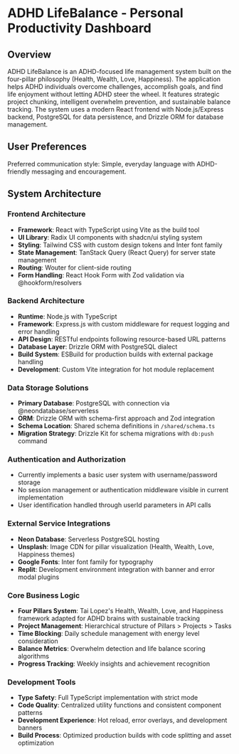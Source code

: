 # ADHD LifeBalance - Personal Productivity Dashboard

## Overview

ADHD LifeBalance is an ADHD-focused life management system built on the four-pillar philosophy (Health, Wealth, Love, Happiness). The application helps ADHD individuals overcome challenges, accomplish goals, and find life enjoyment without letting ADHD steer the wheel. It features strategic project chunking, intelligent overwhelm prevention, and sustainable balance tracking. The system uses a modern React frontend with Node.js/Express backend, PostgreSQL for data persistence, and Drizzle ORM for database management.

## User Preferences

Preferred communication style: Simple, everyday language with ADHD-friendly messaging and encouragement.

## System Architecture

### Frontend Architecture
- **Framework**: React with TypeScript using Vite as the build tool
- **UI Library**: Radix UI components with shadcn/ui styling system
- **Styling**: Tailwind CSS with custom design tokens and Inter font family
- **State Management**: TanStack Query (React Query) for server state management
- **Routing**: Wouter for client-side routing
- **Form Handling**: React Hook Form with Zod validation via @hookform/resolvers

### Backend Architecture
- **Runtime**: Node.js with TypeScript
- **Framework**: Express.js with custom middleware for request logging and error handling
- **API Design**: RESTful endpoints following resource-based URL patterns
- **Database Layer**: Drizzle ORM with PostgreSQL dialect
- **Build System**: ESBuild for production builds with external package handling
- **Development**: Custom Vite integration for hot module replacement

### Data Storage Solutions
- **Primary Database**: PostgreSQL with connection via @neondatabase/serverless
- **ORM**: Drizzle ORM with schema-first approach and Zod integration
- **Schema Location**: Shared schema definitions in `/shared/schema.ts`
- **Migration Strategy**: Drizzle Kit for schema migrations with `db:push` command

### Authentication and Authorization
- Currently implements a basic user system with username/password storage
- No session management or authentication middleware visible in current implementation
- User identification handled through userId parameters in API calls

### External Service Integrations
- **Neon Database**: Serverless PostgreSQL hosting
- **Unsplash**: Image CDN for pillar visualization (Health, Wealth, Love, Happiness themes)
- **Google Fonts**: Inter font family for typography
- **Replit**: Development environment integration with banner and error modal plugins

### Core Business Logic
- **Four Pillars System**: Tai Lopez's Health, Wealth, Love, and Happiness framework adapted for ADHD brains with sustainable tracking
- **Project Management**: Hierarchical structure of Pillars > Projects > Tasks
- **Time Blocking**: Daily schedule management with energy level consideration
- **Balance Metrics**: Overwhelm detection and life balance scoring algorithms
- **Progress Tracking**: Weekly insights and achievement recognition

### Development Tools
- **Type Safety**: Full TypeScript implementation with strict mode
- **Code Quality**: Centralized utility functions and consistent component patterns
- **Development Experience**: Hot reload, error overlays, and development banners
- **Build Process**: Optimized production builds with code splitting and asset optimization